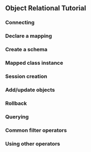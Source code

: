 ## Object Relational Tutorial

### Connecting

### Declare a mapping

### Create a schema

### Mapped class instance

### Session creation

### Add/update objects

### Rollback 

### Querying

### Common filter operators

### Using other operators
